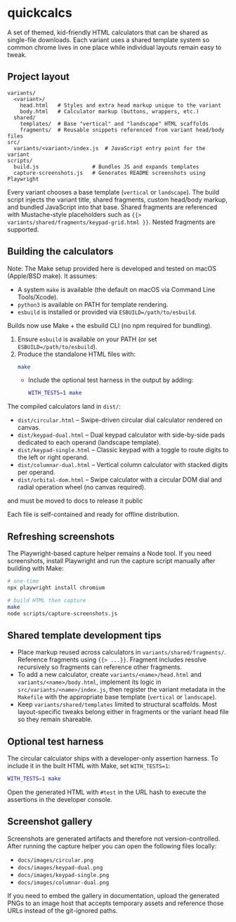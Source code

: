 # quickcalcs

A set of themed, kid-friendly HTML calculators that can be shared as single-file downloads. Each variant uses a shared template system so common chrome lives in one place while individual layouts remain easy to tweak.

## Project layout

```
variants/
  <variant>/
    head.html   # Styles and extra head markup unique to the variant
    body.html   # Calculator markup (buttons, wrappers, etc.)
  shared/
    templates/  # Base "vertical" and "landscape" HTML scaffolds
    fragments/  # Reusable snippets referenced from variant head/body files
src/
  variants/<variant>/index.js  # JavaScript entry point for the variant
scripts/
  build.js                 # Bundles JS and expands templates
  capture-screenshots.js   # Generates README screenshots using Playwright
```

Every variant chooses a base template (`vertical` or `landscape`). The build script injects the variant title, shared fragments, custom head/body markup, and bundled JavaScript into that base. Shared fragments are referenced with Mustache-style placeholders such as `{{> variants/shared/fragments/keypad-grid.html }}`. Nested fragments are supported.

## Building the calculators

Note: The Make setup provided here is developed and tested on macOS (Apple/BSD make). It assumes:
- A system `make` is available (the default on macOS via Command Line Tools/Xcode).
- `python3` is available on PATH for template rendering.
- `esbuild` is installed or provided via `ESBUILD=/path/to/esbuild`.

Builds now use Make + the esbuild CLI (no npm required for bundling).

1. Ensure `esbuild` is available on your PATH (or set `ESBUILD=/path/to/esbuild`).
2. Produce the standalone HTML files with:
   ```bash
   make
   ```
   - Include the optional test harness in the output by adding:
     ```bash
     WITH_TESTS=1 make
     ```

The compiled calculators land in `dist/`:

* `dist/circular.html` – Swipe-driven circular dial calculator rendered on canvas.
* `dist/keypad-dual.html` – Dual keypad calculator with side-by-side pads dedicated to each operand (landscape template).
* `dist/keypad-single.html` – Classic keypad with a toggle to route digits to the left or right operand.
* `dist/columnar-dual.html` – Vertical column calculator with stacked digits per operand.
* `dist/orbital-dom.html` – Swipe calculator with a circular DOM dial and radial operation wheel (no canvas required).

and must be moved to docs to release it public

Each file is self-contained and ready for offline distribution.

## Refreshing screenshots

The Playwright-based capture helper remains a Node tool. If you need screenshots, install Playwright and run the capture script manually after building with Make:

```bash
# one-time
npx playwright install chromium

# build HTML then capture
make
node scripts/capture-screenshots.js
```

## Shared template development tips

* Place markup reused across calculators in `variants/shared/fragments/`. Reference fragments using `{{> ...}}`. Fragment includes resolve recursively so fragments can reference other fragments.
* To add a new calculator, create `variants/<name>/head.html` and `variants/<name>/body.html`, implement its logic in `src/variants/<name>/index.js`, then register the variant metadata in the `Makefile` with the appropriate base template (`vertical` or `landscape`).
* Keep `variants/shared/templates` limited to structural scaffolds. Most layout-specific tweaks belong either in fragments or the variant head file so they remain shareable.

## Optional test harness

The circular calculator ships with a developer-only assertion harness. To include it in the built HTML with Make, set `WITH_TESTS=1`:

```bash
WITH_TESTS=1 make
```

Open the generated HTML with `#test` in the URL hash to execute the assertions in the developer console.

## Screenshot gallery

Screenshots are generated artifacts and therefore not version-controlled. After running the capture helper you can open the following files locally:

* `docs/images/circular.png`
* `docs/images/keypad-dual.png`
* `docs/images/keypad-single.png`
* `docs/images/columnar-dual.png`

If you need to embed the gallery in documentation, upload the generated PNGs to an image host that accepts temporary assets and reference those URLs instead of the git-ignored paths.
